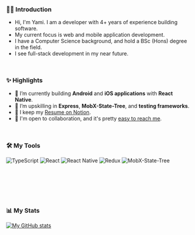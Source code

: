 ### 🖖🏾 Introduction
- Hi, I'm Yami. I am a developer with 4+ years of experience building software.<br />
- My current focus is web and mobile application development. <br />
- I have a Computer Science background, and hold a BSc (Hons) degree in the field. <br />
- I see full-stack development in my near future.

<br />

### ✨ Highlights
  - 🔭 I’m currently building **Android** and **iOS applications** with **React Native**.
  - 🌱 I’m upskilling in **Express**, **MobX-State-Tree**,  and **testing frameworks**.
  - 🔖 I keep my [Resume on Notion](https://ychinamale.notion.site/Yamikani-Chinamale-Resume-1093507032274edfaf9142cd1cfc1912).
  - 📩 I'm open to collaboration, and it's pretty [easy to reach me](mailto:ychinamale@gmail.com).

<br />

### 🛠 My Tools

<img alt="TypeScript" src="https://img.shields.io/npm/types/typescript?color=black&label=%20&logo=Typescript&style=for-the-badge" /> <img alt="React" src="https://img.shields.io/static/v1?color=black&label=%20&logo=react&message=React&style=for-the-badge" /> <img alt="React Native" src="https://img.shields.io/static/v1?color=black&label=%20&logo=react&message=React%20Native&style=for-the-badge" /> <img alt="Redux" src="https://img.shields.io/static/v1?color=black&label=%20&logo=redux&message=REDUX&style=for-the-badge" /> <img alt="MobX-State-Tree" src="https://img.shields.io/static/v1?color=black&label=%20&logo=mobxstatetree&message=MobX-State-Tree&style=for-the-badge" /> <img alt="" src="https://img.shields.io/static/v1?color=black&label=%20&logo=fastlane&message=Fastlane&style=for-the-badge" />

<img alt="" src="https://img.shields.io/static/v1?color=black&label=%20&logo=storybook&message=Storybook&style=for-the-badge" /> <img alt="" src="https://img.shields.io/static/v1?color=black&label=%20&logo=apollographql&message=Apollo%20GraphQL&style=for-the-badge" /> <img alt="" src="https://img.shields.io/static/v1?color=black&label=%20&logo=amazon-aws&message=AWS%20EC2&style=for-the-badge" /> <img alt="" src="https://img.shields.io/static/v1?color=black&label=%20&logo=amazon-aws&message=AWS%20RDS&style=for-the-badge" /> <img alt="" src="https://img.shields.io/static/v1?color=black&label=%20&logo=amazons3&message=AWS%20S3&style=for-the-badge" /> <img alt="" src="https://img.shields.io/static/v1?color=black&label=%20&logo=firebase&message=Firebase&style=for-the-badge" /> 

<img alt="" src="https://img.shields.io/static/v1?color=black&label=%20&logo=styledcomponents&message=Styled-components&style=for-the-badge" /> <img alt="" src="https://img.shields.io/static/v1?color=black&label=%20&logo=tailwindcss&message=Tailwind%20CSS&style=for-the-badge" /> <img alt="" src="https://img.shields.io/static/v1?color=black&label=%20&logo=jest&message=Jest&style=for-the-badge" /> <img alt="" src="https://img.shields.io/static/v1?color=black&label=%20&logo=testinglibrary&message=Testing%20Library&style=for-the-badge" /> 
<img alt="" src="https://img.shields.io/static/v1?color=black&label=%20&logo=visualstudiocode&message=Visual%20Studio%20Code&style=for-the-badge" /> 



<br />

### 📊 My Stats
[![My GitHub stats](https://github-readme-stats.vercel.app/api?username=ychinamale&hide=stars&theme=radical)](https://github.com/anuraghazra/github-readme-stats)

<!--
**ychinamale/ychinamale** is a ✨ _special_ ✨ repository because its `README.md` (this file) appears on your GitHub profile.
Here are some ideas to get you started:



- 🤔 I’m looking for help with ...
- 💬 Ask me about ...
- 📫 How to reach me: ...
- 😄 Pronouns: ...
- ⚡ Fun fact: ...
-->
